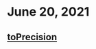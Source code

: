 # June 20, 2021

## [toPrecision](https://developer.mozilla.org/en-US/docs/Web/JavaScript/Reference/Global_objects/Number/toPrecision)
